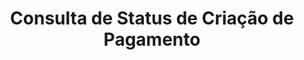 ---
title: Consulta de Status de Criação de Pagamento
api:
  file: Cashout.json
  operationId: get_v1-payment-payment-id
hidden: false
---